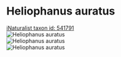 
Heliophanus auratus
===================
  
[iNaturalist taxon id: 541791](https://www.inaturalist.org/taxa/541791)  
![Heliophanus auratus](https://inaturalist-open-data.s3.amazonaws.com/photos/81825163/medium.jpeg)  
![Heliophanus auratus](https://inaturalist-open-data.s3.amazonaws.com/photos/81825181/medium.jpeg)  
![Heliophanus auratus](https://inaturalist-open-data.s3.amazonaws.com/photos/81825188/medium.jpeg)